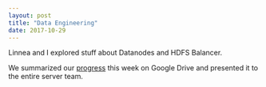 ```yaml
---
layout: post
title: "Data Engineering"
date: 2017-10-29
---
```


Linnea and I explored stuff about Datanodes and HDFS Balancer.

We summarized our [progress](https://docs.google.com/presentation/d/1H7q11GCnL5IkiqnnAAaOmHJH8gfR188CL_uopxk-hVw/edit#slide=id.p) this week on Google Drive and presented it to the entire server team. 

